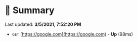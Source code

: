 # 📖 Summary
Last updated: **3/5/2021, 7:52:20 PM**

- `GET` [https://google.com](https://google.com) - **Up** (98ms)
